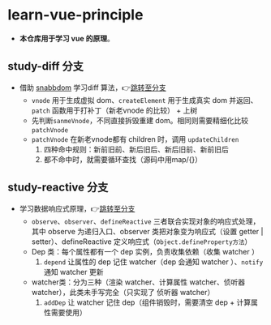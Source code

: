 # learn-vue-principle
- **本仓库用于学习 vue 的原理**。
## study-diff 分支
- 借助 [snabbdom](https://github.com/snabbdom/snabbdom) 学习diff 算法，👉[跳转至分支](https://github.com/theeixc/learn-vue-principle/tree/study-diff)
  - `vnode` 用于生成虚拟 dom、`createElement` 用于生成真实 dom 并返回、`patch` 函数用于打补丁（新老vnode 的比较） + 上树
  - 先判断`sanmeVnode`，不同直接拆毁重建 dom。相同则需要精细化比较 `patchVnode`
  - `patchVnode` 在新老vnode都有 children 时，调用 `updateChildren`
    1. 四种命中规则：新前旧前、新后旧后、新后旧前、新前旧后
    2. 都不命中时，就需要循环查找（源码中用map/{}）

## study-reactive 分支
- 学习数据响应式原理，👉[跳转至分支](https://github.com/theeixc/learn-vue-principle/tree/study-reactive)
  - `observe`、`observer`、`defineReactive` 三者联合实现对象的响应式处理，其中 observe 为递归入口、observer 类把对象变为响应式（设置 getter | setter）、defineReactive 定义响应式（`Object.defineProperty方法`）
  - Dep 类：每个属性都有一个 dep 实例，负责收集依赖（收集 watcher ）
    1. `depend` 让属性的 dep 记住 watcher（dep 会通知 watcher ）、`notify` 通知 watcher 更新
  - watcher类：分为三种（渲染 watcher、计算属性 watcher、侦听器 watcher），此类未手写完全（只实现了 侦听器 watcher）
    1. `addDep` 让 watcher 记住 dep（组件销毁时，需要清空 dep + 计算属性需要使用）
  
